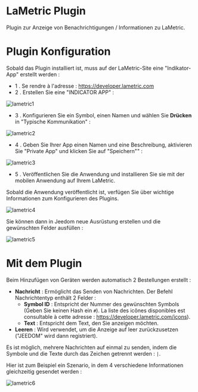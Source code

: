 # LaMetric Plugin

Plugin zur Anzeige von Benachrichtigungen / Informationen zu LaMetric.

# Plugin Konfiguration

Sobald das Plugin installiert ist, muss auf der LaMetric-Site eine "Indikator-App" erstellt werden :

-   1 \. Se rendre à l'adresse : <https://developer.lametric.com>
-   2 \. Erstellen Sie eine "INDICATOR APP" :

![lametric1](../images/lametric1.png)

-   3 \. Konfigurieren Sie ein Symbol, einen Namen und wählen Sie **Drücken** in "Typische Kommunikation" :

![lametric2](../images/lametric2.png)

-   4 \. Geben Sie Ihrer App einen Namen und eine Beschreibung, aktivieren Sie "Private App" und klicken Sie auf "Speichern"" :

![lametric3](../images/lametric3.png)

-   5 \. Veröffentlichen Sie die Anwendung und installieren Sie sie mit der mobilen Anwendung auf Ihrem LaMetric.

Sobald die Anwendung veröffentlicht ist, verfügen Sie über wichtige Informationen zum Konfigurieren des Plugins.

![lametric4](../images/lametric4.png)

Sie können dann in Jeedom neue Ausrüstung erstellen und die gewünschten Felder ausfüllen :

![lametric5](../images/lametric5.png)

# Mit dem Plugin

Beim Hinzufügen von Geräten werden automatisch 2 Bestellungen erstellt :

-   **Nachricht** : Ermöglicht das Senden von Nachrichten. Der Befehl Nachrichtentyp enthält 2 Felder :
    - **Symbol ID** : Entspricht der Nummer des gewünschten Symbols (Geben Sie keinen Hash ein ``#``). La liste des icônes disponibles est consultable à cette adresse : <https://developer.lametric.com/icons>).
    - **Text** : Entspricht dem Text, den Sie anzeigen möchten.
-   **Leeren** : Wird verwendet, um die Anzeige auf leer zurückzusetzen ("JEEDOM" wird dann registriert).

Es ist möglich, mehrere Nachrichten auf einmal zu senden, indem die Symbole und die Texte durch das Zeichen getrennt werden : ``|``.

Hier ist zum Beispiel ein Szenario, in dem 4 verschiedene Informationen gleichzeitig gesendet werden :

![lametric6](../images/lametric6.png)

